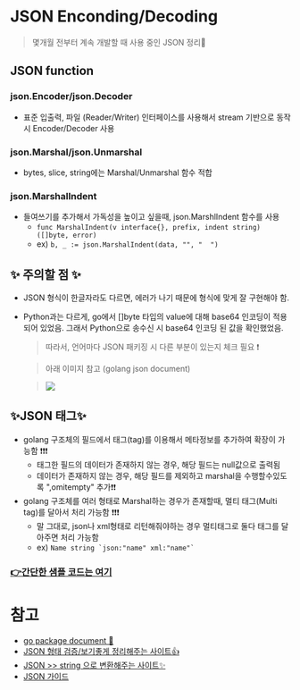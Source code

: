 # JSON Enconding/Decoding
> 몇개월 전부터 계속 개발할 때 사용 중인 JSON 정리📝

## JSON function
### json.Encoder/json.Decoder
+ 표준 입출력, 파일 (Reader/Writer) 인터페이스를 사용해서 stream 기반으로 동작시 Encoder/Decoder 사용   

### json.Marshal/json.Unmarshal
+  bytes, slice, string에는 Marshal/Unmarshal 함수 적합   
 
### json.MarshalIndent
+ 들여쓰기를 추가해서 가독성을 높이고 싶을때, json.MarshlIndent 함수를 사용
   + `func MarshalIndent(v interface{}, prefix, indent string) ([]byte, error)`   
   + ex) ``` b, _ := json.MarshalIndent(data, "", "  ")  ```


## ✨ 주의할 점 ✨

   + JSON 형식이 한글자라도 다르면, 에러가 나기 때문에 형식에 맞게 잘 구현해야 함.   

   + Python과는 다르게, go에서 []byte 타입의 value에 대해 base64 인코딩이 적용 되어 있었음. 그래서 Python으로 송수신 시 base64 인코딩 된 값을 확인했었음.   
  

      > 따라서, 언어마다 JSON 패키징 시 다른 부분이 있는지 체크 필요 ❗    

      > 아래 이미지 참고 (golang json document)

      > <img src="https://user-images.githubusercontent.com/72974863/141250417-a3151ce5-a169-4a2c-b580-8a7548ea34d5.png">   

## ✨JSON 태그✨
+ golang 구조체의 필드에서 태그(tag)를 이용해서 메타정보를 추가하여 확장이 가능함 ❗❗❗
   + 태그한 필드의 데이터가 존재하지 않는 경우, 해당 필드는 null값으로 출력됨
   + 데이터가 존재하지 않는 경우, 해당 필드를 제외하고 marshal을 수행할수있도록 ",omitempty" 추가❗❗
+ golang 구조체를 여러 형태로 Marshal하는 경우가 존재할때, 멀티 태그(Multi tag)를 달아서 처리 가능함 ❗❗❗
   + 말 그대로, json나 xml형태로 리턴해줘야하는 경우 멀티태그로 둘다 태그를 달아주면 처리 가능함
   + ex) ``` Name string `json:"name" xml:"name"` ```


### [👉간단한 샘플 코드는 여기](https://github.com/sujiny-tech/TIL/blob/main/programming/Golang/JSON/JSON_example.go)    


# 참고
+ [go package document 💫](https://pkg.go.dev/encoding/json)
+ [JSON 형태 검증/보기좋게 정리해주는 사이트👍](https://jsonlint.com/)
+ [JSON >> string 으로 변환해주는 사이트✨](https://jsontostring.com/)
+ [JSON 가이드](https://www.sohamkamani.com/golang/json/)
